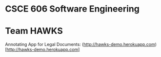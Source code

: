 CSCE 606 Software Engineering
==============================

Team HAWKS
===========

Annotating App for Legal Documents:
(http://hawks-demo.herokuapp.com)[http://hawks-demo.herokuapp.com]